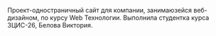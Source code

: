Проект-одностраничный сайт для компании, занимаюзейся веб-дизайном, по курсу Web Технологии. 
Выполнила студентка курса ЗЦИС-26, Белова Виктория.
